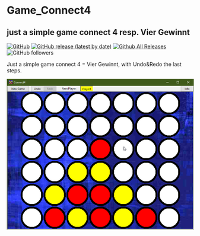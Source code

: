 # Game_Connect4  
## just a simple game connect 4 resp. Vier Gewinnt

[![GitHub](https://img.shields.io/github/license/OlimilO1402/Game_Connect4?style=plastic)](https://github.com/OlimilO1402/Game_Connect4/blob/master/LICENSE) 
[![GitHub release (latest by date)](https://img.shields.io/github/v/release/OlimilO1402/Game_Connect4?style=plastic)](https://github.com/OlimilO1402/Game_Connect4/releases/latest)
[![Github All Releases](https://img.shields.io/github/downloads/OlimilO1402/Game_Connect4/total.svg)](https://github.com/OlimilO1402/Game_Connect4/releases/download/v2023.11.14/VierGewinnt_v2023.11.14.zip)
![GitHub followers](https://img.shields.io/github/followers/OlimilO1402?style=social)

Just a simple game connect 4 = Vier Gewinnt, with Undo&Redo the last steps.

![Connect4 Image](Resources/Connect4.png "Connect4 Image")
